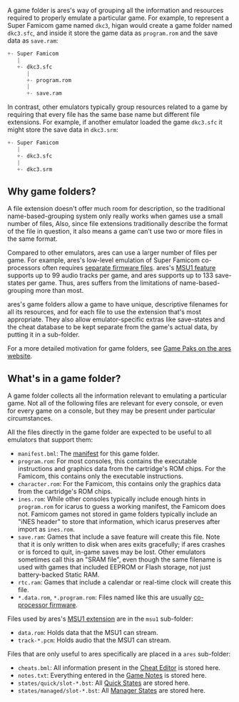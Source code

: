 A game folder
is ares's way of grouping all
the information and resources required
to properly emulate a particular game.
For example,
to represent a Super Famicom game named `dkc3`,
higan would create a game folder named `dkc3.sfc`,
and inside it store the game data as `program.rom`
and the save data as `save.ram`:

```python
+- Super Famicom
   |
   +- dkc3.sfc
      |
      +- program.rom
      |
      +- save.ram
```

In contrast,
other emulators typically
group resources related to a game
by requiring that every file has the same base name
but different file extensions.
For example,
if another emulator loaded the game `dkc3.sfc`
it might store the save data in `dkc3.srm`:

```python
+- Super Famicom
   |
   +- dkc3.sfc
   |
   +- dkc3.srm
```

Why game folders?
-----------------

A file extension doesn't offer
much room for description,
so the traditional name-based-grouping system
only really works when games use a small number of files,
Also,
since file extensions traditionally describe
the format of the file in question,
it also means a game can't use
two or more files in the same format.

Compared to other emulators,
ares can use a larger number of files per game.
For example,
ares's low-level emulation of Super Famicom co-processors
often requires [separate firmware files][firmware].
ares's [MSU1 feature][msu1]
supports up to 99 audio tracks per game,
and ares supports up to 133 save-states per game.
Thus,
ares suffers from the limitations of name-based-grouping
more than most.

ares's game folders allow a game
to have unique, descriptive filenames
for all its resources,
and for each file to use the extension
that's most appropriate.
They also allow emulator-specific extras
like save-states and the cheat database
to be kept separate from the game's actual data,
by putting it in a sub-folder.

[msu1]: ../guides/import.md#msu1-games
[firmware]: ../guides/import.md#games-with-co-processor-firmware

For a more detailed motivation for game folders,
see [Game Paks on the ares website][gp].

[gp]: https://byuu.org/emulation/higan/game-paks

What's in a game folder?
------------------------

A game folder collects all the information relevant
to emulating a particular game.
Not all of the following files
are relevant for every console,
or even for every game on a console,
but they may be present under particular circumstances.

All the files directly in the game folder
are expected to be useful
to all emulators that support them:

  - `manifest.bml`:
    The [manifest](manifests.md) for this game folder.
  - `program.rom`:
    For most consoles,
    this contains
    the executable instructions and graphics data
    from the cartridge's ROM chips.
    For the Famicom,
    this contains only the executable instructions.
  - `character.rom`:
    For the Famicom,
    this contains only the graphics data
    from the cartridge's ROM chips.
  - `ines.rom`:
    While other consoles typically include enough hints
    in `program.rom` for icarus to guess a working manifest,
    the Famicom does not.
    Famicom games not stored in game folders
    typically include an "iNES header" to store that information,
    which icarus preserves after import as `ines.rom`.
  - `save.ram`:
    Games that include a save feature
    will create this file.
    Note that it is only written to disk
    when ares exits gracefully;
    if ares crashes or is forced to quit,
    in-game saves may be lost.
    Other emulators sometimes call this an "SRAM file",
    even though the same filename is used
    with games that included EEPROM or Flash storage,
    not just battery-backed Static RAM.
  - `rtc.ram`:
    Games that include a calendar or real-time clock
    will create this file.
  - `*.data.rom`, `*.program.rom`:
    Files named like this are usually [co-processor firmware][firmware].

Files used by ares's [MSU1 extension][msu1]
are in the `msu1` sub-folder:

  - `data.rom`:
    Holds data that the MSU1 can stream.
  - `track-*.pcm`:
    Holds audio that the MSU1 can stream.

Files that are only useful to ares specifically
are placed in a `ares` sub-folder:

  - `cheats.bml`:
    All information present in
    the [Cheat Editor](../interface/higan-tools.md#cheat-editor)
    is stored here.
  - `notes.txt`:
    Everything entered in the [Game Notes] is stored here.
  - `states/quick/slot-*.bst`:
    All [Quick States](save-states.md#quick-states) are stored here.
  - `states/managed/slot-*.bst`:
    All [Manager States](save-states.md#manager-states) are stored here.

[Game Notes]: ../interface/higan-tools.md#game-notes
